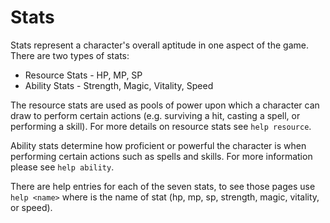 # Stats
Stats represent a character's overall aptitude in one aspect of the game. There
are two types of stats:

* Resource Stats - HP, MP, SP
* Ability Stats - Strength, Magic, Vitality, Speed

The resource stats are used as pools of power upon which a character can draw
to perform certain actions (e.g. surviving a hit, casting a spell, or performing
a skill). For more details on resource stats see `help resource`.

Ability stats determine how proficient or powerful the character is when
performing certain actions such as spells and skills. For more information
please see `help ability`.

There are help entries for each of the seven stats, to see those pages use
`help <name>` where <name> is the name of stat (hp, mp, sp, strength, magic,
vitality, or speed).
